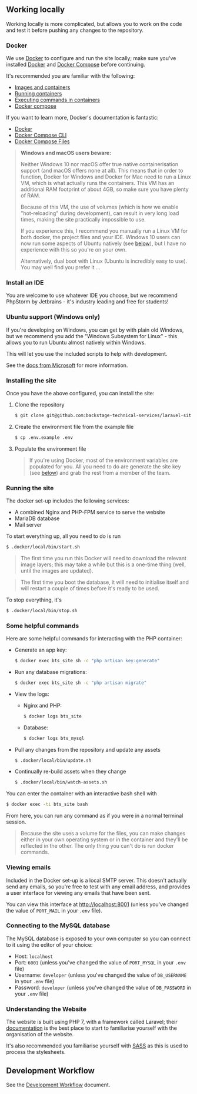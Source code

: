 ## Working locally

Working locally is more complicated, but allows you to work on the code
and test it before pushing any changes to the repository.

### Docker

We use [Docker][link-docker] to configure and run the site locally; make
sure you've installed [Docker][link-docker-install] and [Docker
Compose][link-docker-install-compose] before continuing.

It's recommended you are familiar with the following:

* [Images and containers][link-docker-images-vs-containers]
* [Running containers][link-docker-container-run]
* [Executing commands in containers][link-docker-container-exec]
* [Docker compose][link-docker-compose]

If you want to learn more, Docker's documentation is fantastic:

* [Docker][link-docker-docs]
* [Docker Compose CLI][link-docker-docs-compose-cli]
* [Docker Compose Files][link-docker-docs-compose-file]

> **Windows and macOS users beware:**
>
> Neither Windows 10 nor macOS offer true native containerisation
> support (and macOS offers none at all). This means that in order to
> function, Docker for Windows and Docker for Mac need to run a Linux
> VM, which is what actually runs the containers. This VM has an
> additional RAM footprint of about 4GB, so make sure you have plenty of
> RAM.
>
> Because of this VM, the use of volumes (which is how we enable
> "hot-reloading" during development), can result in very long load
> times, making the site practically impossible to use.
>
> If you experience this, I recommend you manually run a Linux VM for
> both docker, the project files and your IDE. Windows 10 users can now
> run some aspects of Ubuntu natively (see
> [below](#ubuntu-support-windows-only)), but I have no experience with
> this so you're on your own.
>
> Alternatively, dual boot with Linux (Ubuntu is incredibly easy to
> use). You may well find you prefer it ...

### Install an IDE

You are welcome to use whatever IDE you choose, but we recommend
PhpStorm by Jetbrains - it's industry leading and free for students!

### Ubuntu support (Windows only)

If you're developing on Windows, you can get by with plain old Windows,
but we recommend you add the "Windows Subsystem for Linux" - this allows
you to run Ubuntu almost natively within Windows.

This will let you use the included scripts to help with development.

See the [docs from Microsoft][link-windows-linux-support] for more
information.

### Installing the site

Once you have the above configured, you can install the site:
1. Clone the repository

   ```sh
   $ git clone git@github.com:backstage-technical-services/laravel-site.git
   ```
2. Create the environment file from the example file

   ```sh
   $ cp .env.example .env
   ```
3. Populate the environment file

   > If you're using Docker, most of the environment variables are
   > populated for you. All you need to do are generate the site key
   > (see [below](#some-helpful-commands)) and grab the rest from a
   > member of the team.

### Running the site

The docker set-up includes the following services:

* A combined Nginx and PHP-FPM service to serve the website
* MariaDB database
* Mail server

To start everything up, all you need to do is run

```sh
$ .docker/local/bin/start.sh
```

> The first time you run this Docker will need to download the relevant
> image layers; this may take a while but this is a one-time thing
> (well, until the images are updated).

> The first time you boot the database, it will need to initialise
> itself and will restart a couple of times before it's ready to be
> used.

To stop everything, it's

```sh
$ .docker/local/bin/stop.sh
```

### Some helpful commands

Here are some helpful commands for interacting with the PHP container:

* Generate an app key:

  ```sh
  $ docker exec bts_site sh -c "php artisan key:generate"
  ```

* Run any database migrations:

  ```sh
  $ docker exec bts_site sh -c "php artisan migrate"
  ```

* View the logs:
  * Nginx and PHP:

    ```sh
    $ docker logs bts_site
    ```
  * Database:

    ```sh
    $ docker logs bts_mysql
    ```

* Pull any changes from the repository and update any assets

  ```sh
  $ .docker/local/bin/update.sh
  ```

* Continually re-build assets when they change

  ```sh
  $ .docker/local/bin/watch-assets.sh
  ```

You can enter the container with an interactive bash shell with

```sh
$ docker exec -ti bts_site bash
```

From here, you can run any command as if you were in a normal terminal
session.

> Because the site uses a volume for the files, you can make changes
> either in your own operating system or in the container and they'll be
> reflected in the other. The only thing you can't do is run docker
> commands.

### Viewing emails

Included in the Docker set-up is a local SMTP server. This doesn't
actually send any emails, so you're free to test with any email address,
and provides a user interface for viewing any emails that have been
sent.

You can view this interface at
[http://localhost:8001](http://localhost:8001) (unless you've changed
the value of `PORT_MAIL` in your `.env` file).

### Connecting to the MySQL database

The MySQL database is exposed to your own computer so you can connect to
it using the editor of your choice:

* Host: `localhost`
* Port: `6001` (unless you've changed the value of `PORT_MYSQL` in your
  `.env` file)
* Username: `developer` (unless you've changed the value of
  `DB_USERNAME` in your `.env` file)
* Password: `developer` (unless you've changed the value of
  `DB_PASSWORD` in your `.env` file)

### Understanding the Website

The website is built using PHP 7, with a framework called Laravel; their
[documentation][link-laravel-docs] is the best place to start to
familiarise yourself with the organisation of the website.

It's also recommended you familiarise yourself with [SASS][link-sass] as
this is used to process the stylesheets.

## Development Workflow

See the [Development Workflow][link-workflow] document.

[link-laravel-docs]: https://laravel.com/docs/6.0
[link-sass]: https://sass-lang.com/guide
[link-workflow]: ./Development%20Workflow.md
[link-docker]: https://www.docker.com/
[link-docker-install]: https://docs.docker.com/install/
[link-docker-install-compose]: https://docs.docker.com/compose/install/
[link-docker-images-vs-containers]: https://stackoverflow.com/a/23736802
[link-docker-container-run]: https://docs.docker.com/engine/reference/commandline/container_run/
[link-docker-container-exec]: https://docs.docker.com/engine/reference/commandline/container_exec/
[link-docker-compose]: https://docs.docker.com/compose/
[link-docker-docs]: https://docs.docker.com/engine/reference/commandline/cli/
[link-docker-docs-compose-cli]: https://docs.docker.com/compose/reference/
[link-docker-docs-compose-file]: https://docs.docker.com/compose/compose-file/
[link-windows-linux-support]: https://docs.microsoft.com/en-us/windows/wsl/install-win10
